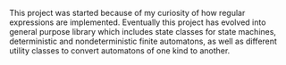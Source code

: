 This project was started because of my curiosity of how regular expressions are implemented. Eventually this project has evolved into general purpose library which includes state classes for state machines, deterministic and nondeterministic finite automatons, as well as different utility classes to convert automatons of one kind to another.